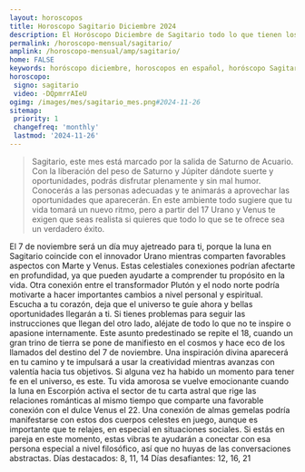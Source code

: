 ```yaml
---
layout: horoscopos
title: Horoscopo Sagitario Diciembre 2024
description: El Horóscopo Diciembre de Sagitario todo lo que tienen los astros preparados para este mes, amor, trabajo, familia. Todo sobre astrologia, tarot, predicciones. Horoscopo gratis en español, predicciones y astrología.
permalink: /horoscopo-mensual/sagitario/
amplink: /horoscopo-mensual/amp/sagitario/
home: FALSE
keywords: horóscopo diciembre, horoscopos en español, horóscopo Sagitario diciembre , horóscopo esperanza gracia, horoscop, horóscopos gratis, horoscopo Sagitario, Tarot, Astrologia, Zodíaco, Sagitario, horoscopo gratis, horoscopo del mes 
horoscopo:
 signo: sagitario
 video: -DQpmrrAIeU
ogimg: /images/mes/sagitario_mes.png#2024-11-26
sitemap:
 priority: 1
 changefreq: 'monthly'
 lastmod: '2024-11-26'
---
```



 > Sagitario, este mes está marcado por la salida de Saturno de Acuario. Con la liberación del peso de Saturno y Júpiter dándote suerte y oportunidades, podrás disfrutar plenamente y sin mal humor. Conocerás a las personas adecuadas y te animarás a aprovechar las oportunidades que aparecerán. En este ambiente todo sugiere que tu vida tomará un nuevo ritmo, pero a partir del 17 Urano y Venus te exigen que seas realista si quieres que todo lo que se te ofrece sea un verdadero éxito.



El 7 de noviembre será un día muy ajetreado para ti, porque la luna en Sagitario coincide con el innovador Urano mientras comparten favorables aspectos con Marte y Venus. Estas celestiales conexiones podrían afectarte en profundidad, ya que pueden ayudarte a comprender tu propósito en la vida.
Otra conexión entre el transformador Plutón y el nodo norte podría motivarte a hacer importantes cambios a nivel personal y espiritual. Escucha a tu corazón, deja que el universo te guíe ahora y bellas oportunidades llegarán a ti. Si tienes problemas para seguir las instrucciones que llegan del otro lado, aléjate de todo lo que no te inspire o apasione internamente.
Este asunto predestinado se repite el 18, cuando un gran trino de tierra se pone de manifiesto en el cosmos y hace eco de los llamados del destino del 7 de noviembre. Una inspiración divina aparecerá en tu camino y te impulsará a usar la creatividad mientras avanzas con valentía hacia tus objetivos. Si alguna vez ha habido un momento para tener fe en el universo, es este.
Tu vida amorosa se vuelve emocionante cuando la luna en Escorpión activa el sector de tu carta astral que rige las relaciones románticas al mismo tiempo que comparte una favorable conexión con el dulce Venus el 22. Una conexión de almas gemelas podría manifestarse con estos dos cuerpos celestes en juego, aunque es importante que te relajes, en especial en situaciones sociales. Si estás en pareja en este momento, estas vibras te ayudarán a conectar con esa persona especial a nivel filosófico, así que no huyas de las conversaciones abstractas.
Días destacados: 8, 11, 14
Días desafiantes: 12, 16, 21